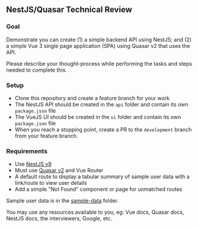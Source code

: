 ## NestJS/Quasar Technical Review

### Goal

Demonstrate you can create (1) a simple backend API using NestJS; and (2) a simple Vue 3 single page application (SPA) using Quasar v2 that uses the API.

Please describe your thought-process while performing the tasks and steps needed to complete this.

### Setup

- Clone this repository and create a feature branch for your work
- The NestJS API should be created in the `api` folder and contain its own `package.json` file
- The VueJS UI should be created in the `ui` folder and contain its own `package.json` file
- When you reach a stopping point, create a PR to the `development` branch from your feature branch.

### Requirements

- Use [NestJS v9](https://docs.nestjs.com/v9/)
- Must use [Quasar v2](https://quasar.dev) and Vue Router
- A default route to display a tabular summary of sample user data with a link/route to view user details
- Add a simple "Not Found" component or page for unmatched routes

Sample user data is in the [sample-data](./sample-data/) folder.

You may use any resources available to you, eg: Vue docs, Quasar docs, NestJS docs, the interviewers, Google, etc.
